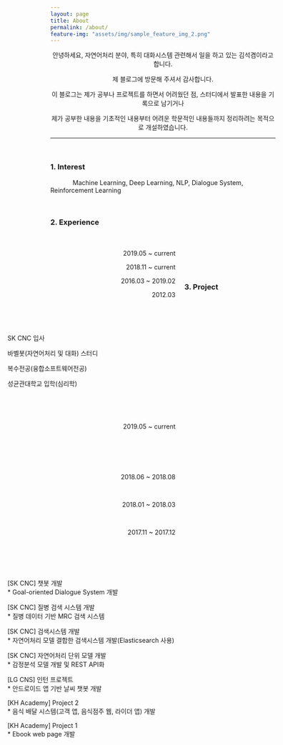```yaml
---
layout: page
title: About
permalink: /about/
feature-img: "assets/img/sample_feature_img_2.png"
---
```


<style>
.text{text-indent: 50px;}
#jb-sidebar{width: 260px;padding: 20px;margin-bottom: 10px;float: left;border: 0px;text-align: right;}
#jb-content{width: 580px;padding: 20px;margin-bottom: 10px;float: right;border: 0px;}
@media ( min-width: 481px )
{
  #jb-sidebar { width: 260px; float: left; }
  #jb-content { width: 580px; float: right; }
}
</style>


<center>

<p>안녕하세요, 자연어처리 분야, 특히 대화시스템 관련해서 일을 하고 있는 김석겸이라고 합니다.</p>

<p>제 블로그에 방문해 주셔서 감사합니다.</p>

<p>이 블로그는 제가 공부나 프로젝트를 하면서 어려웠던 점, 스터디에서 발표한 내용을 기록으로 남기거나</p>

<p>제가 공부한 내용을 기초적인 내용부터 어려운 학문적인 내용들까지 정리하려는 목적으로 개설하였습니다.</p>

</center>

---------------------------

<br>
<h3>1. Interest</h3>


   <p class="text"> Machine Learning, Deep Learning, NLP, Dialogue System, Reinforcement Learning </p>

<br>

<h3>2. Experience</h3>

<div id="jb-sidebar">
	<p>2019.05 ~ current</p>
	<p>2018.11 ~ current</p>
	<p>2016.03 ~ 2019.02</p>
    <p>2012.03</p>
</div>

<div id="jb-content">
    <p>SK CNC 입사</p>
    <p>바벨봇(자연어처리 및 대화) 스터디</p>
    <p>복수전공(융합소프트웨어전공)</p>
    <p>성균관대학교 입학(심리학)</p>
</div>

<br><br><br><br><br>

<h3>3. Project</h3>
<div id="jb-sidebar">
    <p>2019.05 ~ current</p>
    <br><br><br><br>
    <p>2018.06 ~ 2018.08</p>
    <br>
    <p>2018.01 ~ 2018.03</p>
    <br>
    <p>2017.11 ~ 2017.12</p>
    <br>
</div>

<div id="jb-content">
    <p>[SK CNC] 챗봇 개발<br>
	* Goal-oriented Dialogue System 개발</p>
    <p>[SK CNC] 질병 검색 시스템 개발<br>
	* 질병 데이터 기반 MRC 검색 시스템</p>
    <p>[SK CNC] 검색시스템 개발<br>
	* 자연어처리 모델 결합한 검색시스템 개발(Elasticsearch 사용)</p>
    <p>[SK CNC] 자연어처리 단위 모델 개발<br>
	* 감정분석 모델 개발 및 REST API화</p>
    <p>[LG CNS] 인턴 프로젝트<br>
	* 안드로이드 앱 기반 날씨 챗봇 개발</p>
    <p>[KH Academy] Project 2<br>
    * 음식 배달 시스템(고객 앱, 음식점주 웹, 라이더 앱) 개발</p>
    <p>[KH Academy] Project 1<br>
    * Ebook web page 개발</p>
</div>
